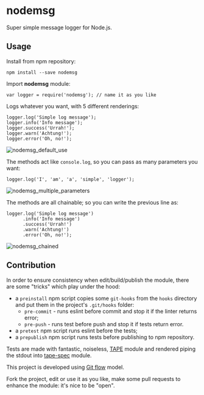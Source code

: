 # nodemsg

Super simple message logger for Node.js.

## Usage

Install from npm repository:

    npm install --save nodemsg


Import **nodemsg** module:

    var logger = require('nodemsg'); // name it as you like
  

Logs whatever you want, with 5 different renderings:

    logger.log('Simple log message');
    logger.info('Info message');
    logger.success('Urrah!');
    logger.warn('Achtung!');
    logger.error('Oh, no!');

![nodemsg_default_use](https://cloud.githubusercontent.com/assets/1291271/10843816/82ecb34e-7efb-11e5-9bda-d25ce4869ec6.png)

The methods act like `console.log`, so you can pass as many parameters you want:

    logger.log('I', 'am', 'a', 'simple', 'logger');

![nodemsg_multiple_parameters](https://cloud.githubusercontent.com/assets/1291271/10843818/870648f0-7efb-11e5-8e12-78a57f72262c.png)

The methods are all chainable; so you can write the previous line as:

    logger.log('Simple log message')
          .info('Info message')
          .success('Urrah!')
          .warn('Achtung!')
          .error('Oh, no!');

![nodemsg_chained](https://cloud.githubusercontent.com/assets/1291271/10843812/78b28214-7efb-11e5-91ca-683c37d4d6cd.png)

## Contribution

In order to ensure consistency when edit/build/publish the module, there are some "tricks" which play under the hood:

* a `preinstall` npm script copies some `git-hooks` from the `hooks` directory and put them in the project's `.git/hooks` folder:
  - `pre-commit` - runs eslint before commit and stop it if the linter returns error;
  - `pre-push` - runs test before push and stop it if tests return error.
* a `pretest` npm script runs eslint before the tests;
* a `prepublish` npm script runs tests before publishing to npm repository.

Tests are made with fantastic, noiseless, [TAPE](https://github.com/substack/tape) module and rendered piping the stdout into [tape-spec](https://github.com/scottcorgan/tap-spec) module.

This project is developed using [Git flow](http://nvie.com/posts/a-successful-git-branching-model/) model.

Fork the project, edit or use it as you like, make some pull requests to enhance the module: it's nice to be "open".
